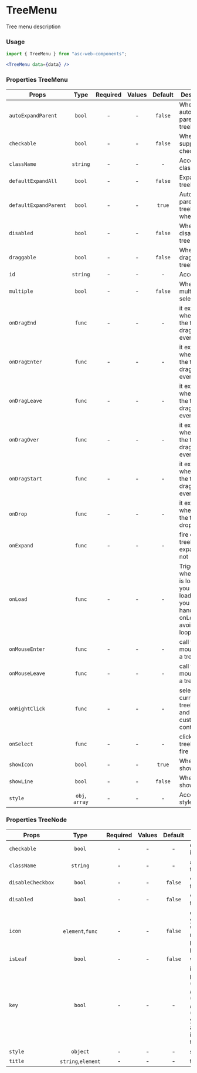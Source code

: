 # TreeMenu

Tree menu description

### Usage

```js
import { TreeMenu } from "asc-web-components";
```

```jsx
<TreeMenu data={data} />
```

### Properties TreeMenu

| Props                 |      Type      | Required | Values | Default | Description                                                                                             |
| --------------------- | :------------: | :------: | :----: | :-----: | ------------------------------------------------------------------------------------------------------- |
| `autoExpandParent`    |     `bool`     |    -     |   -    | `false` | Whether auto expand parent treeNodes                                                                    |
| `checkable`           |     `bool`     |    -     |   -    | `false` | Whether support checked                                                                                 |
| `className`           |    `string`    |    -     |   -    |    -    | Accepts class                                                                                           |
| `defaultExpandAll`    |     `bool`     |    -     |   -    | `false` | Expand all treeNodes                                                                                    |
| `defaultExpandParent` |     `bool`     |    -     |   -    | `true`  | Auto expand parent treeNodes when init                                                                  |
| `disabled`            |     `bool`     |    -     |   -    | `false` | Whether disabled the tree                                                                               |
| `draggable`           |     `bool`     |    -     |   -    | `false` | Whether can drag treeNode                                                                               |
| `id`                  |    `string`    |    -     |   -    |    -    | Accepts id                                                                                              |
| `multiple`            |     `bool`     |    -     |   -    | `false` | Whether multiple select                                                                                 |
| `onDragEnd`           |     `func`     |    -     |   -    |    -    | it execs when fire the tree's dragend event                                                             |
| `onDragEnter`         |     `func`     |    -     |   -    |    -    | it execs when fire the tree's dragenter event                                                           |
| `onDragLeave`         |     `func`     |    -     |   -    |    -    | it execs when fire the tree's dragleave event                                                           |
| `onDragOver`          |     `func`     |    -     |   -    |    -    | it execs when fire the tree's dragover event                                                            |
| `onDragStart`         |     `func`     |    -     |   -    |    -    | it execs when fire the tree's dragstart event                                                           |
| `onDrop`              |     `func`     |    -     |   -    |    -    | it execs when fire the tree's drop event                                                                |
| `onExpand`            |     `func`     |    -     |   -    |    -    | fire on treeNode expand or not                                                                          |
| `onLoad`              |     `func`     |    -     |   -    |    -    | Trigger when a node is loaded. If you set the loadedKeys, you must handle onLoad to avoid infinity loop |
| `onMouseEnter`        |     `func`     |    -     |   -    |    -    | call when mouse enter a treeNode                                                                        |
| `onMouseLeave`        |     `func`     |    -     |   -    |    -    | call when mouse leave a treeNode                                                                        |
| `onRightClick`        |     `func`     |    -     |   -    |    -    | select current treeNode and show customized contextmenu                                                 |
| `onSelect`            |     `func`     |    -     |   -    |    -    | click the treeNode to fire                                                                              |
| `showIcon`            |     `bool`     |    -     |   -    | `true`  | Whether show icon                                                                                       |
| `showLine`            |     `bool`     |    -     |   -    | `false` | Whether show line                                                                                       |
| `style`               | `obj`, `array` |    -     |   -    |    -    | Accepts css style                                                                                       |

### Properties TreeNode

| Props             |        Type        | Required | Values | Default | Description                                                                                                                                                                 |
| ----------------- | :----------------: | :------: | :----: | :-----: | --------------------------------------------------------------------------------------------------------------------------------------------------------------------------- |
| `checkable`       |       `bool`       |    -     |   -    |    -    | control node checkable if Tree is checkable                                                                                                                                 |
| `className`       |      `string`      |    -     |   -    |    -    | additional class to treeNode                                                                                                                                                |
| `disableCheckbox` |       `bool`       |    -     |   -    | `false` | whether disable the treeNode' checkbox                                                                                                                                      |
| `disabled`        |       `bool`       |    -     |   -    | `false` | whether disabled the treeNode                                                                                                                                               |
| `icon`            |  `element`,`func`  |    -     |   -    | `false` | customize icon. When you pass component, whose render will receive full TreeNode props as component props                                                                   |
| `isLeaf`          |       `bool`       |    -     |   -    | `false` | whether it's leaf node                                                                                                                                                      |
| `key`             |       `bool`       |    -     |   -    |    -    | it's used with tree props's (default)ExpandedKeys / (default)CheckedKeys / (default)SelectedKeys. you'd better to set it, and it must be unique in the tree's all treeNodes |
| `style`           |      `object`      |    -     |   -    |    -    | set style to treeNode                                                                                                                                                       |
| `title`           | `string`,`element` |    -     |   -    |    -    | tree/subTree's title                                                                                                                                                        |
